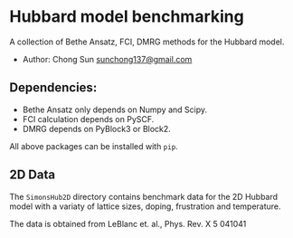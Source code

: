 Hubbard model benchmarking
==========================
A collection of Bethe Ansatz, FCI, DMRG methods for the Hubbard model.
- Author: Chong Sun <sunchong137@gmail.com>

Dependencies:
-------------
- Bethe Ansatz only depends on Numpy and Scipy.
- FCI calculation depends on PySCF.
- DMRG depends on PyBlock3 or Block2.

All above packages can be installed with `pip`.

2D Data
-------
The `SimonsHub2D` directory contains benchmark data for the 2D Hubbard model 
with a variaty of lattice sizes, doping, frustration and temperature.

The data is obtained from LeBlanc et. al., Phys. Rev. X 5 041041
